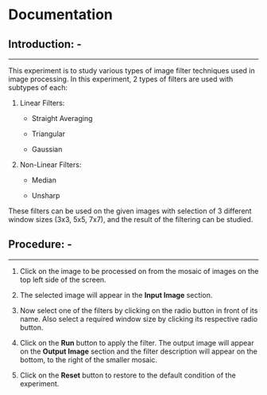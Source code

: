 # Documentation

## Introduction: -
-----------------

This experiment is to study various types of image filter techniques used in
image processing. In this experiment, 2 types of filters are used with subtypes
of each:

1.  Linear Filters:

    * Straight Averaging

    *  Triangular

    *  Gaussian

2.  Non-Linear Filters:

    *  Median

    *  Unsharp

These filters can be used on the given images with selection of 3 different
window sizes (3x3, 5x5, 7x7), and the result of the filtering can be studied.

## Procedure: -
--------------

1.  Click on the image to be processed on from the mosaic of images on the top left side of the screen.


2.  The selected image will appear in the **Input Image** section.

3.  Now select one of the filters by clicking on the radio button in front of
    its name. Also select a required window size by clicking its respective
    radio button.

4.  Click on the **Run** button to apply the filter. The output image will
    appear on the **Output Image** section and the filter description will
    appear on the bottom, to the right of the smaller mosaic.

5.  Click on the **Reset** button to restore to the default condition of the
    experiment.

